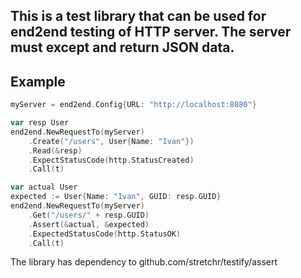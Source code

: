 ## This is a test library that can be used for end2end testing of HTTP server. The server must except and return JSON data.

## Example

```go
myServer = end2end.Config{URL: "http://localhost:8080"}

var resp User
end2end.NewRequestTo(myServer)
    .Create("/users", User{Name: "Ivan"})
    .Read(&resp)
    .ExpectStatusCode(http.StatusCreated)
    .Call(t)

var actual User
expected := User{Name: "Ivan", GUID: resp.GUID}
end2end.NewRequestTo(myServer)
    .Get("/users/" + resp.GUID)
    .Assert(&actual, &expected)
    .ExpectedStatusCode(http.StatusOK)
    .Call(t)
```

The library has dependency to github.com/stretchr/testify/assert